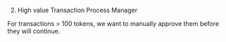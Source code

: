2. High value Transaction Process Manager

For transactions > 100 tokens, we want to manually approve them before they will continue.
